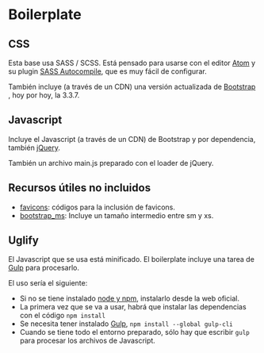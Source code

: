 # Boilerplate

## CSS

Esta base usa SASS / SCSS. Está pensado para usarse con el editor [Atom](https://atom.io/) y su plugin [SASS Autocompile](https://atom.io/packages/sass-autocompile), que es muy fácil de configurar.

También incluye (a través de un CDN) una versión actualizada de [Bootstrap](http://getbootstrap.com/) , hoy por hoy, la 3.3.7.

## Javascript

Incluye el Javascript (a través de un CDN) de Bootstrap y por dependencia, también [jQuery](https://jquery.com/).

También un archivo main.js preparado con el loader de jQuery.

## Recursos útiles no incluidos

 * [favicons](https://gist.github.com/jamesflorentino/3769868): códigos para la inclusión de favicons.
 * [bootstrap_ms](https://gist.github.com/firepol/7942411): Incluye un tamaño intermedio entre sm y xs.

## Uglify

El Javascript que se usa está minificado. El boilerplate incluye una tarea de [Gulp](http://gulpjs.com/) para procesarlo.

El uso sería el siguiente:

- Si no se tiene instalado [node y npm](http://www.nodejs.org), instalarlo desde la web oficial. 
- La primera vez que se va a usar, habrá que instalar las dependencias con el código ``npm install``
- Se necesita tener instalado [Gulp](http://gulpjs.com/), ``npm install --global gulp-cli``
- Cuando se tiene todo el entorno preparado, sólo hay que escribir ``gulp`` para procesar los archivos de Javascript.
